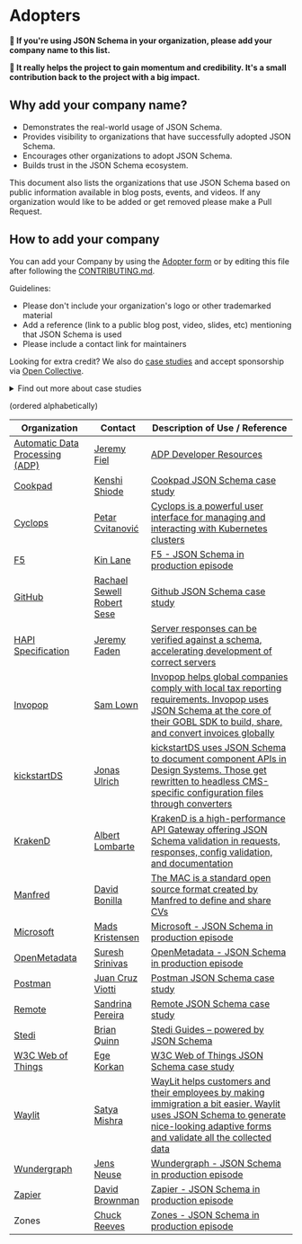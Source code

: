 # Adopters

**📢 If you're using JSON Schema in your organization, please add your company name to this list.**

**🙏 It really helps the project to gain momentum and credibility. It's a small contribution back to the project with a big impact.**

## Why add your company name?

- Demonstrates the real-world usage of JSON Schema.
- Provides visibility to organizations that have successfully adopted JSON Schema.
- Encourages other organizations to adopt JSON Schema.
- Builds trust in the JSON Schema ecosystem.

This document also lists the organizations that use JSON Schema based on public information available in blog posts, events, and videos. If any organization would like to be added or get removed please make a Pull Request.

## How to add your company

You can add your Company by using the [Adopter form](https://forms.gle/vyFskw1RshJ55LY46) or by editing this file after following the [CONTRIBUTING.md](./CONTRIBUTING.md).

Guidelines:
- Please don't include your organization's logo or other trademarked material
- Add a reference (link to a public blog post, video, slides, etc) mentioning that JSON Schema is used
- Please include a contact link for maintainers

Looking for extra credit? We also do [case studies](https://github.com/orgs/json-schema-org/projects/8/views/2) and accept sponsorship via [Open Collective](https://opencollective.com/json-schema).
<details>
<summary>Find out more about case studies</summary>
If your company would like to share more about what you're doing in public, there's a good chance we'd love to collaborate on a case study.

Please reach out to us via [our Slack](https://json-schema.org/slack) or creating a new Issue in this repo.

From exerience, these case studies can take some time to develop, write, get approved, and published. It's best if you can find out for sure if you can publish a case study with us as early as possible. If you're at a big organization, you'll likely have to get approval from people who have no idea what you're talking about. Here's some context you can share with them.

JSON Schema is an [OpenJS Foundation](https://openjsf.org/about) Project, under [The Linux Foundation](https://www.linuxfoundation.org/). Both the OpenJS Foundation and The Linux Foundation are registered non-profit organizations (501(c)(6)).

By supporting JSON Schema with a case study, you are documenting its success and your smarts in picking it as a solution. JSON Schema case studies help justify the ongoing financial support required to mature, develop, and support the JSON Schema ecosystem. Case studies also demonstrate the strength of the JSON Schema ecosystem in production today. The next case study could be you.
</details>

(ordered alphabetically)

| Organization | Contact | Description of Use / Reference |
| --- | --- | --- |
| [Automatic Data Processing (ADP)](https://www.adp.com/) | [Jeremy Fiel](mailto:jeremy.fiel@adp.com?subject=I%20love%20JSON%20Schema%20too!) | [ADP Developer Resources](https://developers.adp.com/welcome) |
| [Cookpad](https://cookpad.com/) | [Kenshi Shiode](https://www.linkedin.com/in/kenshi-shiode-b65922212/) | [Cookpad JSON Schema case study](https://json-schema.org/blog/posts/cookpad-case-study-en) |
| [Cyclops](https://cyclops-ui.com/) | [Petar Cvitanović](https://www.linkedin.com/in/petar-cvit/) | [Cyclops is a powerful user interface for managing and interacting with Kubernetes clusters](https://cyclops-ui.com/blog/2023/11/13/JSON-schemas) |
| [F5](https://www.f5.com/) | [Kin Lane](https://www.linkedin.com/in/kinlane/) | [F5 - JSON Schema in production episode](https://youtu.be/pibZF049zqE) |
| [GitHub](https://github.com/) | [Rachael Sewell](https://www.linkedin.com/in/rachaelsewell/)<br/>[Robert Sese](https://www.linkedin.com/in/rsese/) | [Github JSON Schema case study](https://json-schema.org/blog/posts/github-case-study) || [Tyler Technology](https://www.tylertech.com/) | [Andres Moreno](https://www.linkedin.com/in/andmoredev/) | [Tyler Technology JSON Schema case study](https://json-schema.org/blog/posts/tyler-technologies-case-study) |
| [HAPI Specification](https://hapi-server.org/) | [Jeremy Faden](https://cottagesystems.com/) | [Server responses can be verified against a schema, accelerating development of correct servers](https://github.com/hapi-server/data-specification-schema) |
| [Invopop](https://www.invopop.com/) | [Sam Lown](https://www.linkedin.com/in/samlown/) | [Invopop helps global companies comply with local tax reporting requirements. Invopop uses JSON Schema at the core of their GOBL SDK to build, share, and convert invoices globally](https://docs.gobl.org/introduction) |
| [kickstartDS](https://www.kickstartDS.com/) | [Jonas Ulrich](https://www.linkedin.com/in/jonas-ulrich-b0a7b0222/) | [kickstartDS uses JSON Schema to document component APIs in Design Systems. Those get rewritten to headless CMS-specific configuration files through converters](https://dev.to/kickstartds/unlocking-the-frontend-a-call-for-standardizing-component-apis-pt2-e77) |
| [KrakenD](https://www.krakend.io/) | [Albert Lombarte](https://www.linkedin.com/in/alombarte/) | [KrakenD is a high-performance API Gateway offering JSON Schema validation in requests, responses, config validation, and documentation](https://www.krakend.io/blog/json-schema-use-case/) |
| [Manfred](https://www.getmanfred.com/) | [David Bonilla](https://www.linkedin.com/in/dbonillaf/) | [The MAC is a standard open source format created by Manfred to define and share CVs](https://github.com/getmanfred/mac) |
| [Microsoft](https://www.microsoft.com/) | [Mads Kristensen](https://www.linkedin.com/in/madskvistkristensen/) | [Microsoft - JSON Schema in production episode](https://youtu.be/-yYTxLZZk58) |
| [OpenMetadata](https://open-metadata.org/) | [Suresh Srinivas](https://www.linkedin.com/in/sureshsri/) | [OpenMetadata - JSON Schema in production episode](https://youtu.be/ZrVTZwmTR3k) |
| [Postman](https://www.postman.com/) | [Juan Cruz Viotti](https://www.linkedin.com/in/jviotti/) | [Postman JSON Schema case study](https://json-schema.org/blog/posts/postman-case-study) |
| [Remote](https://remote.com/) | [Sandrina Pereira](https://www.linkedin.com/in/sandrina-p/) | [Remote JSON Schema case study](https://json-schema.org/blog/posts/remote-case-study) |
| [Stedi](https://www.stedi.com/) | [Brian Quinn](https://www.linkedin.com/in/bdquinn/) | [Stedi Guides – powered by JSON Schema](https://www.stedi.com/docs/edi-platform/operate/transform-json/guide-json#find-a-guides-json-schema) |
| [W3C Web of Things](https://www.w3.org/WoT/) | [Ege Korkan](https://www.linkedin.com/in/ege-korkan/) | [W3C Web of Things JSON Schema case study](https://json-schema.org/blog/posts/w3c-wot-case-study) |
| [Waylit](https://www.waylit.com/) | [Satya Mishra](https://www.linkedin.com/in/satyamishra/) | [WayLit helps customers and their employees by making immigration a bit easier. Waylit uses JSON Schema to generate nice-looking adaptive forms and validate all the collected data](https://www.waylit.com/post/more-than-1000-form-fields-and-growing-how-waylit-uses-json-schema) |
| [Wundergraph](https://wundergraph.com/) | [Jens Neuse](https://www.linkedin.com/in/jens-neuse-706673195/) | [Wundergraph - JSON Schema in production episode](https://youtu.be/_TCU6da0GA8) |
| [Zapier](https://zapier.com/) | [David Brownman](https://www.linkedin.com/in/xavdid/) | [Zapier - JSON Schema in production episode](https://youtu.be/yDL98sd4KVE) |
| Zones | [Chuck Reeves](https://www.linkedin.com/in/charles-reeves-156953284/) | [Zones - JSON Schema in production episode](https://youtu.be/fkziMQD7pqQ) |

